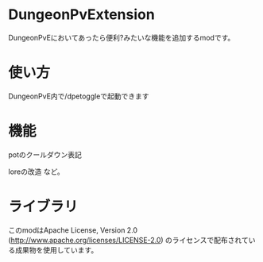 # DungeonPvExtension
DungeonPvEにおいてあったら便利?みたいな機能を追加するmodです。
# 使い方
DungeonPvE内で/dpetoggleで起動できます
# 機能
potのクールダウン表記

loreの改造 など。
# ライブラリ
このmodはApache License, Version 2.0 (http://www.apache.org/licenses/LICENSE-2.0) のライセンスで配布されている成果物を使用しています。

